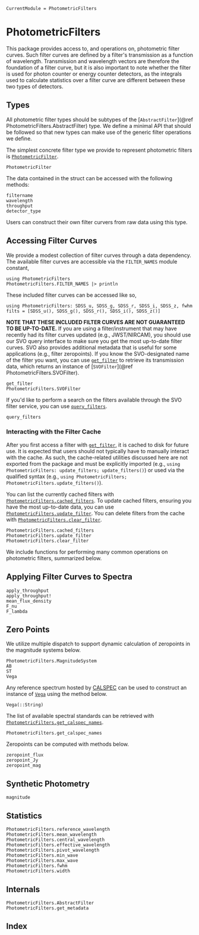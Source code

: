 ```@meta
CurrentModule = PhotometricFilters
```

# PhotometricFilters

This package provides access to, and operations on, photometric filter curves. Such filter curves are defined by a filter's transmission as a function of wavelength. Transmission and wavelength vectors are therefore the foundation of a filter curve, but it is also important to note whether the filter is used for photon counter or energy counter detectors, as the integrals used to calculate statistics over a filter curve are different between these two types of detectors.

## Types

All photometric filter types should be subtypes of the [`AbstractFilter`](@ref PhotometricFilters.AbstractFilter) type. We define a minimal API that should be followed so that new types can make use of the generic filter operations we define.

The simplest concrete filter type we provide to represent photometric filters is [`PhotometricFilter`](@ref).

```@docs
PhotometricFilter
```

The data contained in the struct can be accessed with the following methods:

```@docs
filtername
wavelength
throughput
detector_type
```

Users can construct their own filter curvers from raw data using this type.

## Accessing Filter Curves

We provide a modest collection of filter curves through a data dependency. The available filter curves are accessible via the `FILTER_NAMES` module constant,

```@example 1
using PhotometricFilters
PhotometricFilters.FILTER_NAMES |> println
```

These included filter curves can be accessed like so,
```@example 1
using PhotometricFilters: SDSS_u, SDSS_g, SDSS_r, SDSS_i, SDSS_z, fwhm
filts = [SDSS_u(), SDSS_g(), SDSS_r(), SDSS_i(), SDSS_z()]
```

**NOTE THAT THESE INCLUDED FILTER CURVES ARE NOT GUARANTEED TO BE UP-TO-DATE.** If you are using a filter/instrument that may have recently had its filter curves updated (e.g., JWST/NIRCAM), you should use our SVO query interface to make sure you get the most up-to-date filter curves. SVO also provides additional metadata that is useful for some applications (e.g., filter zeropoints). If you know the SVO-designated name of the filter you want, you can use [`get_filter`](@ref) to retrieve its transmission data, which returns an instance of [`SVOFilter`](@ref PhotometricFilters.SVOFilter).

```@docs
get_filter
PhotometricFilters.SVOFilter
```

If you'd like to perform a search on the filters available through the SVO filter service, you can use [`query_filters`](@ref).

```@docs
query_filters
```

### Interacting with the Filter Cache

After you first access a filter with [`get_filter`](@ref), it is cached to disk for future use. It is expected that users should not typically have to manually interact with the cache. As such, the cache-related utilities discussed here are not exported from the package and must be explicitly imported (e.g., `using PhotometricFilters: update_filters; update_filters()`) or used via the qualified syntax (e.g., `using PhotometricFilters; PhotometricFilters.update_filters()`).

You can list the currently cached filters with [`PhotometricFilters.cached_filters`](@ref). To update cached filters, ensuring you have the most up-to-date data, you can use [`PhotometricFilters.update_filter`](@ref). You can delete filters from the cache with [`PhotometricFilters.clear_filter`](@ref).

```@docs
PhotometricFilters.cached_filters
PhotometricFilters.update_filter
PhotometricFilters.clear_filter
```

We include functions for performing many common operations on photometric filters, summarized below.

## Applying Filter Curves to Spectra

```@docs
apply_throughput
apply_throughput!
mean_flux_density
F_nu
F_lambda
```

## Zero Points

We utilize multiple dispatch to support dynamic calculation of zeropoints in the magnitude systems below.

```@docs
PhotometricFilters.MagnitudeSystem
AB
ST
Vega
```

Any reference spectrum hosted by [CALSPEC](https://ssb.stsci.edu/cdbs/calspec/) can be used to construct an instance of [`Vega`](@ref) using the method below.

```@docs
Vega(::String)
```

The list of available spectral standards can be retrieved with [`PhotometricFilters.get_calspec_names`](@ref).

```@docs
PhotometricFilters.get_calspec_names
```

Zeropoints can be computed with methods below.

```@docs
zeropoint_flux
zeropoint_Jy
zeropoint_mag
```

## Synthetic Photometry

```@docs
magnitude
```

## Statistics
```@docs
PhotometricFilters.reference_wavelength
PhotometricFilters.mean_wavelength
PhotometricFilters.central_wavelength
PhotometricFilters.effective_wavelength
PhotometricFilters.pivot_wavelength
PhotometricFilters.min_wave
PhotometricFilters.max_wave
PhotometricFilters.fwhm
PhotometricFilters.width
```

## Internals
```@docs
PhotometricFilters.AbstractFilter
PhotometricFilters.get_metadata
```

## Index

```@index
```
